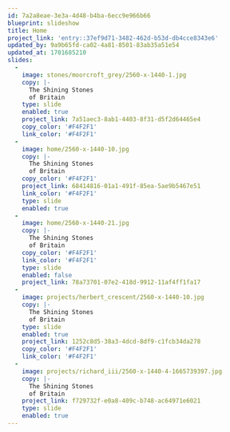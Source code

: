 ```yaml
---
id: 7a2a8eae-3e3a-4d48-b4ba-6ecc9e966b66
blueprint: slideshow
title: Home
project_link: 'entry::37ef9d71-3482-462d-b53d-db4cce8343e6'
updated_by: 9a9b65fd-ca02-4a81-8501-83ab35a51e54
updated_at: 1701685210
slides:
  -
    image: stones/moorcroft_grey/2560-x-1440-1.jpg
    copy: |-
      The Shining Stones 
      of Britain
    type: slide
    enabled: true
    project_link: 7a51aec3-8ab1-4403-8f31-d5f2d64465e4
    copy_color: '#F4F2F1'
    link_color: '#F4F2F1'
  -
    image: home/2560-x-1440-10.jpg
    copy: |-
      The Shining Stones
      of Britain
    copy_color: '#F4F2F1'
    project_link: 68414816-01a1-491f-85ea-5ae9b5467e51
    link_color: '#F4F2F1'
    type: slide
    enabled: true
  -
    image: home/2560-x-1440-21.jpg
    copy: |-
      The Shining Stones
      of Britain
    copy_color: '#F4F2F1'
    link_color: '#F4F2F1'
    type: slide
    enabled: false
    project_link: 78a73701-07e2-418d-9912-11af4ff1fa17
  -
    image: projects/herbert_crescent/2560-x-1440-10.jpg
    copy: |-
      The Shining Stones
      of Britain
    type: slide
    enabled: true
    project_link: 1252c8d5-38a3-4dcd-8df9-c1fcb34da278
    copy_color: '#F4F2F1'
    link_color: '#F4F2F1'
  -
    image: projects/richard_iii/2560-x-1440-4-1665739397.jpg
    copy: |-
      The Shining Stones
      of Britain
    project_link: f729732f-e0a8-409c-b748-ac64971e6021
    type: slide
    enabled: true
---
```

